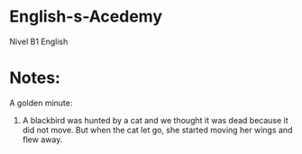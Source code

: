 # English-s-Acedemy
Nivel B1 English

# Notes:

A golden minute:

1. A blackbird was hunted by a cat and we thought it was dead because it did not move. But when the cat let go, she started moving her wings and flew away.
